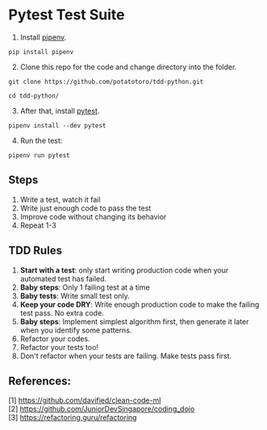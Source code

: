 # Pytest Test Suite
1. Install [pipenv](https://pipenv.readthedocs.io/en/latest/). 
```shell
pip install pipenv
```

2. Clone this repo for the code and change directory into the folder.

```shell
git clone https://github.com/potatotoro/tdd-python.git

cd tdd-python/
```

3. After that, install [pytest](https://docs.pytest.org/en/stable/).
```shell
pipenv install --dev pytest
```

4. Run the test:
```shell
pipenv run pytest
```

## Steps
1. Write a test, watch it fail
2. Write just enough code to pass the test
3. Improve code without changing its behavior
4. Repeat 1-3

## TDD Rules
1. **Start with a test**: only start writing production code when your automated test has failed.
2. **Baby steps**: Only 1 failing test at a time
3. **Baby tests**: Write small test only.
4. **Keep your code DRY**: Write enough production code to make the failing test pass. No extra code.
5. **Baby steps**: Implement simplest algorithm first, then generate it later when you identify some patterns.
6. Refactor your codes.
7. Refactor your tests too!
8. Don't refactor when your tests are failing. Make tests pass first.


## References:
[1] https://github.com/davified/clean-code-ml <br>
[2] https://github.com/JuniorDevSingapore/coding_dojo <br>
[3] https://refactoring.guru/refactoring <br>
